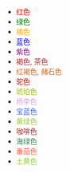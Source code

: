 - <font color=red>红色</font>
- <font color=green>绿色</font>
- <font color=orange>橘色</font>
- <font color=blue>蓝色</font>
- <font color=purple>紫色</font>
- <font color=brown>褐色, 茶色</font>
- <font color=chocolate>红褐色, 赭石色</font>
- <font color=camel>驼色</font>
- <font color=amber>琥珀色</font>
- <font color=plum>杨李色</font>
- <font color=royalblue>宝蓝色</font>
- <font color=yellowgreen>黄绿色</font>
- <font color=brown>咖啡色</font>
- <font color=seagreen>海绿色</font>
- <font color=tomato>番茄色</font>
- <font color=yellowgreen>土黄色</font>
